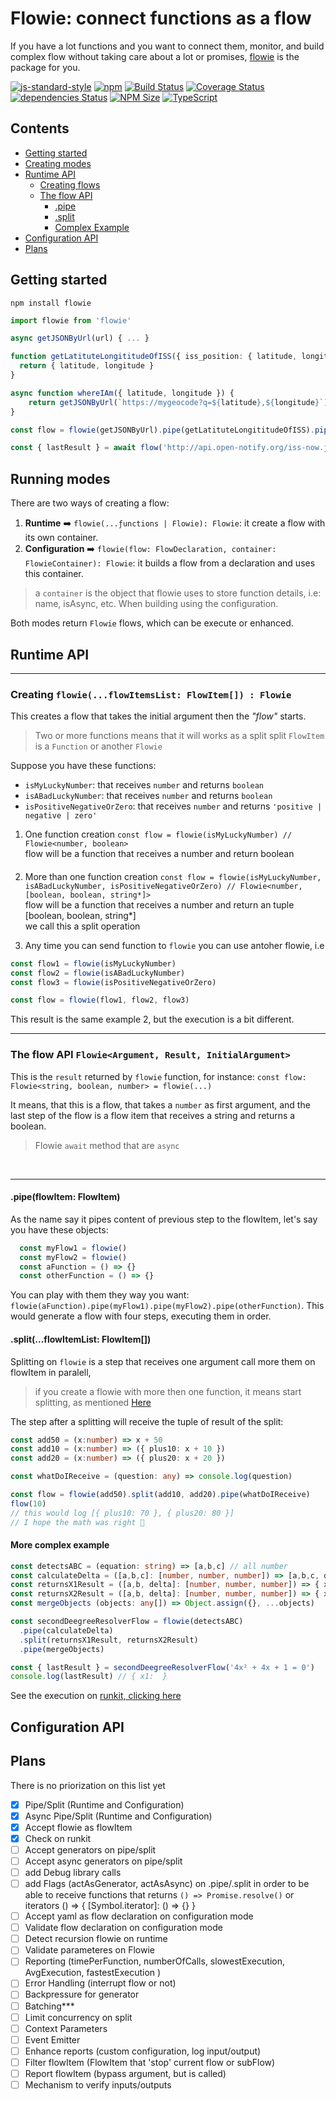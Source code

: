 # Flowie: connect functions as a flow

If you have a lot functions and you want to connect them, monitor, and build complex flow without taking care about a lot or promises, [flowie](https://www.npmjs.com/package/flowie) is the package for you.

[![js-standard-style](https://img.shields.io/badge/code%20style-standard-brightgreen.svg)](http://standardjs.com)
[![npm](https://img.shields.io/npm/v/flowie.svg)](https://www.npmjs.com/package/flowie)
[![Build Status](https://travis-ci.org/albertossilva/flowie.svg?branch=master)](https://travis-ci.org/albertossilva/flowie)
[![Coverage Status](https://coveralls.io/repos/github/albertossilva/flowie/badge.svg?branch=master)](https://coveralls.io/github/albertossilva/flowie?branch=master)
[![dependencies Status](https://david-dm.org/albertossilva/flowie/status.svg)](https://david-dm.org/albertossilva/flowie)
[![NPM Size](https://img.shields.io/bundlephobia/min/flowie/latest.svg)](https://bundlephobia.com/result?p=flowie)
[![TypeScript](https://img.shields.io/badge/Typescript-v3.8-blue)](https://github.com/ellerbrock/typescript-badges/)

## Contents
- [Getting started](#getting-started)
- [Creating modes](#running-modes)
- [Runtime API](#runtime-api)
  - [Creating flows](#api-creating)
  - [The flow API](#api-the-flow)
    - [.pipe](#pipe-api-the-flow)
    - [.split](#split-api-the-flow)
    - [Complex Example](#complex-example-api-the-flow)
- [Configuration API](#configuration-api)
- [Plans](#plans)


## <a name="getting-started"></a>Getting started
```
npm install flowie
```

```typescript
import flowie from 'flowie'

async getJSONByUrl(url) { ... }

function getLatituteLongititudeOfISS({ iss_position: { latitude, longitude } }) {
  return { latitude, longitude }
}

async function whereIAm({ latitude, longitude }) {
    return getJSONByUrl(`https://mygeocode?q=${latitude},${longitude}`)
}

const flow = flowie(getJSONByUrl).pipe(getLatituteLongititudeOfISS).pipe(whereIAm)

const { lastResult } = await flow('http://api.open-notify.org/iss-now.json') // the result of your geococode service
```

## <a name="runtime-mode"></a>Running modes
There are two ways of creating a flow:
1. **Runtime** ➡️ `flowie(...ƒunctions | Flowie): Flowie`: it create a flow with its own container.
2. **Configuration** ➡️ `flowie(flow: FlowDeclaration, container: FlowieContainer): Flowie`: it builds a flow from a declaration and uses this container.

> a `container` is the object that flowie uses to store function details, i.e: name, isAsync, etc. When building using the configuration.

Both modes return `Flowie` flows, which can be execute or enhanced.

## <a name="runtime-api"></a>Runtime API

---
### <a name="api-creating"></a>Creating `flowie(...flowItemsList: FlowItem[]) : Flowie`

This creates a flow that takes the initial argument then the *"flow"* starts.
> Two or more functions means that it will works as a split split
`FlowItem` is a `Function` or another `Flowie`

Suppose you have these functions:
* `isMyLuckyNumber`: that receives `number` and returns `boolean`
* `isABadLuckyNumber`: that receives `number` and returns `boolean`
* `isPositiveNegativeOrZero`: that receives `number` and returns `'positive | negative | zero'`

1. One function creation `const flow = flowie(isMyLuckyNumber) // Flowie<number, boolean>`
  <br>flow will be a function that receives a number and return boolean

#### <a name="splitting"></a>
2. More than one function creation
`const flow = flowie(isMyLuckyNumber, isABadLuckyNumber, isPositiveNegativeOrZero) // Flowie<number, [boolean, boolean, string*]>`
  <br>flow will be a function that receives a number and return an tuple [boolean, boolean, string*]
  <br>we call this a split operation

3. Any time you can send function to `flowie` you can use antoher flowie, i.e
```typescript
const flow1 = flowie(isMyLuckyNumber)
const flow2 = flowie(isABadLuckyNumber)
const flow3 = flowie(isPositiveNegativeOrZero)

const flow = flowie(flow1, flow2, flow3)
```

This result is the same example 2, but the execution is a bit different.

---

### <a name="api-the-flow"></a> The flow API `Flowie<Argument, Result, InitialArgument>`

This is the `result` returned by `flowie` function, for instance:
`const flow: Flowie<string, boolean, number> = flowie(...)`

It means, that this is a flow, that takes a `number` as first argument, and the last step of the flow is a flow item
that receives a string and returns a boolean.

> Flowie `await` method that are `async`

<br>

---

#### <a name="pipe-api-the-flow"></a> .pipe(flowItem: FlowItem)

As the name say it pipes content of previous step to the flowItem, let's say you have these objects:
```typescript
  const myFlow1 = flowie()
  const myFlow2 = flowie()
  const aFunction = () => {}
  const otherFunction = () => {}
```
You can play with them they way you want: `flowie(aFunction).pipe(myFlow1).pipe(myFlow2).pipe(otherFunction)`.
This would generate a flow with four steps, executing them in order.

#### <a name="split-api-the-flow"></a> .split(...flowItemList: FlowItem[])

Splitting on `flowie` is a step that receives one argument call more them on flowItem in paralell,
> if you create a flowie with more then one function, it means start splitting, as mentioned [Here](#splitting)

The step after a splitting will receive the tuple of result of the split:
```typescript
const add50 = (x:number) => x + 50
const add10 = (x:number) => ({ plus10: x + 10 })
const add20 = (x:number) => ({ plus20: x + 20 })

const whatDoIReceive = (question: any) => console.log(question)

const flow = flowie(add50).split(add10, add20).pipe(whatDoIReceive)
flow(10)
// this would log [{ plus10: 70 }, { plus20: 80 }]
// I hope the math was right 😬
```

#### <a name="complex-example-api-the-flow"></a>More complex example
```typescript
const detectsABC = (equation: string) => [a,b,c] // all number
const calculateDelta = ([a,b,c]: [number, number, number]) => [a,b,c, delta]
const returnsX1Result = ([a,b, delta]: [number, number, number]) => { x1: number, delta }
const returnsX2Result = ([a,b, delta]: [number, number, number]) => { x2: number, delta }
const mergeObjects (objects: any[]) => Object.assign({}, ...objects)

const secondDeegreeResolverFlow = flowie(detectsABC)
  .pipe(calculateDelta)
  .split(returnsX1Result, returnsX2Result)
  .pipe(mergeObjects)

const { lastResult } = secondDeegreeResolverFlow('4x² + 4x + 1 = 0')
console.log(lastResult) // { x1:  }
```
See the execution on [runkit, clicking here](https://runkit.com/albertossilva/2nd-degree-equation-flowie)


## <a name="configuration-api"></a>Configuration API
## <a name="plans"></a>Plans
There is no priorization on this list yet

- [x] Pipe/Split (Runtime and Configuration)
- [x] Async Pipe/Split (Runtime and Configuration)
- [x] Accept flowie as flowItem
- [x] Check on runkit
- [ ] Accept generators on pipe/split
- [ ] Accept async generators on pipe/split
- [ ] add Debug library calls
- [ ] add Flags (actAsGenerator, actAsAsync) on .pipe/.split in order to be able to receive functions that returns `() => Promise.resolve()` or iterators () => { [Symbol.iterator]: () => {} }
- [ ] Accept yaml as flow declaration on configuration mode
- [ ] Validate flow declaration on configuration mode
- [ ] Detect recursion flowie on runtime
- [ ] Validate parameteres on Flowie
- [ ] Reporting (timePerFunction, numberOfCalls, slowestExecution, AvgExecution, fastestExecution )
- [ ] Error Handling (interrupt flow or not)
- [ ] Backpressure for generator
- [ ] Batching***
- [ ] Limit concurrency on split
- [ ] Context Parameters
- [ ] Event Emitter
- [ ] Enhance reports (custom configuration, log input/output)
- [ ] Filter flowItem (FlowItem that 'stop' current flow or subFlow)
- [ ] Report flowItem (bypass argument, but is called)
- [ ] Mechanism to verify inputs/outputs
